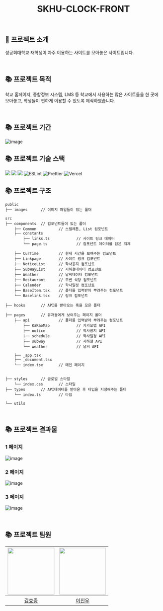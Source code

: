 <br/>
<div align = "center">
    <h1> SKHU-CLOCK-FRONT</h1>
</div>

<br/>

## 📌 프로젝트 소개

<p>
    성공회대학교 재학생이 자주 이용하는 사이트를 모아놓은 사이트입니다.
</p>

</br>

## 📚 프로젝트 목적

<p style = "word-break: keep-all" >
   학교 홈페이지, 종합정보 시스템, LMS 등 학교에서 사용하는 많은 사이트들을 한 곳에 모아놓고, 학생들이 편하게 이용할 수 있도록 제작하였습니다.
</p>

</br>

## 📚 프로젝트 기간

![image](https://github.com/yeeZinu/yeeZinu/assets/33426203/8855782b-8d17-4e29-be24-85d1ac2fa4e0)


## 📚 프로젝트 기술 스택

<img src="https://img.shields.io/badge/Next.js-000000?style=flat-square&logo=nextdotjs&logoColor=white"/>
<img src="https://img.shields.io/badge/TypeScript-3178C6?style=flat-square&logo=TypeScript&logoColor=white"/>
<img src="https://img.shields.io/badge/Emotion-EFD1EA?style=flat-square&logo=css3&logoColor=white"/>
<img alt="ESLint" src="https://img.shields.io/badge/-ESLint-4B32C3?style=flat-square&logo=eslint&logoColor=white" />
<img alt="Prettier" src="https://img.shields.io/badge/-Prettier-F7B93E?style=flat-square&logo=prettier&logoColor=white" />
<img alt="Vercel" src="https://img.shields.io/badge/Vercel -000000?style=flat-square&logo=vercel&logoColor=white" />

</br>

## 📚 프로젝트 구조

```
public
├── images      // 이미지 파일들이 있는 폴더

src
├── components  // 컴포넌트들이 있는 폴더
    ├── Common          // 스켈레톤, List 컴포넌트
    ├── constants       
        ├── links.ts            // 사이트 링크 데이터
        └── page.ts             // 컴포넌트 데이터를 담은 객체

    ├── CurTime         // 현재 시간을 보여주는 컴포넌트
    ├── Linkpage        // 사이트 링크 컴포넌트
    ├── NoticeList      // 학사공지 컴포넌트
    ├── SubWayList      // 지하철데이터 컴포넌트
    ├── Weather         // 날씨데이터 컴포넌트
    ├── Restaurant      // 주변 식당 컴포넌트
    ├── Calender        // 학사일정 컴포넌트
    ├── BaseItem.tsx    // 폴더를 입력받아 뿌려주는 컴포넌트
    └── Baselink.tsx    // 링크 컴포넌트

├── hooks       // API를 받아오는 훅을 모은 폴더

├── pages       // 유저들에게 보여주는 페이지 폴더
    ├── api             // 폴더를 입력받아 뿌려주는 컴포넌트
        ├── KaKaoMap            // 카카오맵 API
        ├── notice              // 학사공지 API
        ├── schedule            // 학사일정 API
        ├── subway              // 지하철 API
        └── weather             // 날씨 API

    ├── _app.tsx        
    ├── _document.tsx   
    └── index.tsx       // 메인 페이지


├── styles      // 글로벌 스타일
    └── index.css       // 스타일
├── types       // API데이터를 받아온 후 타입을 지정해주는 폴더
    └── index.ts        // 타입

└── utils
```

</br>

## 📚 프로젝트 결과물

### 1 페이지
![image](https://github.com/yeeZinu/yeeZinu/assets/33426203/3c5003b3-b289-4f87-b831-fd1fe6557dc4)

### 2 페이지
![image](https://github.com/yeeZinu/yeeZinu/assets/33426203/f68303a3-7abc-4354-b0df-d68a0403514b)

### 3 페이지
![image](https://github.com/yeeZinu/yeeZinu/assets/33426203/f0dafb87-aa2d-40b4-9ca5-0f877142f1a1)

</br>

## 📚 프로젝트 팀원
| <img src="https://avatars.githubusercontent.com/u/59411107?v=4" width="150px" /> | <img src="https://avatars.githubusercontent.com/u/33426203?v=4" width="150px" /> |
| :------------------------------------------------------------------------------: | :------------------------------------------------------------------------------: |
|                 [김효중](https://github.com/hanseulhee)                           |                     [이진우](https://github.com/yeeZinu)                         |